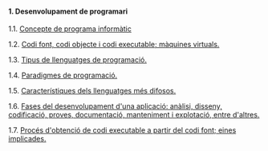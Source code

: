 #### 1. Desenvolupament de programari

1.1. [Concepte de programa informàtic](programa_informatic.md)

1.2. [Codi font, codi objecte i codi executable; màquines virtuals.](codi_font.md)

1.3. [Tipus de llenguatges de programació.](tipus.md)

1.4. [Paradigmes de programació.](paradigmes.md)

1.5. [Característiques dels llenguatges més difosos.]()

1.6. [Fases del desenvolupament d'una aplicació: anàlisi, disseny, codificació, proves, documentació, manteniment i explotació, entre d'altres.]()

1.7. [Procés d'obtenció de codi executable a partir del codi font; eines implicades.]()
